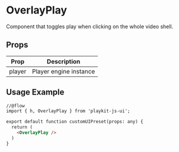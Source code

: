 # OverlayPlay

Component that toggles play when clicking on the whole video shell.

## Props

| Prop | Description |
|--- |--- |
| player | Player engine instance |

## Usage Example

```html
//@flow
import { h, OverlayPlay } from 'playkit-js-ui';

export default function customUIPreset(props: any) {
  return (
    <OverlayPlay />
  )
}
```
